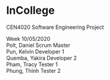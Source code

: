 # InCollege
CEN4020 Software Engineering Project

Week 10/05/2020  
Polt, Daniel      Scrum Master  
Pun, Kelvin       Developer 1  
Quemba, Yakira    Developer 2  
Pham, Tracy       Tester 1  
Phung, Thinh      Tester 2  
